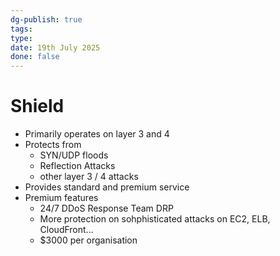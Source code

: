 ```yaml
---
dg-publish: true
tags: 
type: 
date: 19th July 2025
done: false
---
```


# Shield
- Primarily operates on layer 3 and 4 
- Protects from 
	- SYN/UDP floods
	- Reflection Attacks
	- other layer 3 / 4 attacks
- Provides standard and premium service
- Premium features
	- 24/7 DDoS Response Team DRP
	- More protection on sohphisticated attacks on EC2, ELB, CloudFront...
	- $3000 per organisation
